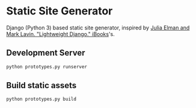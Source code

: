 # Static Site Generator

Django (Python 3) based static site generator, inspired by 
[Julia Elman and Mark Lavin. "Lightweight Django." iBooks](http://shop.oreilly.com/product/0636920032502.do)'s.

## Development Server
```bash
python prototypes.py runserver
```

## Build static assets
```bash
python prototypes.py build
```
